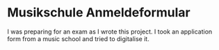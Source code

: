 # Musikschule Anmeldeformular

I was preparing for an exam as I wrote this project.
I took an application form from a music school and tried to digitalise it.